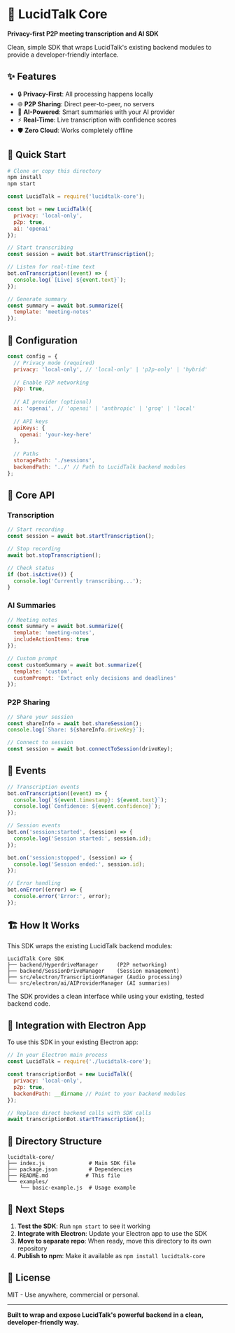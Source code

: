 # 🚀 LucidTalk Core

**Privacy-first P2P meeting transcription and AI SDK**

Clean, simple SDK that wraps LucidTalk's existing backend modules to provide a developer-friendly interface.

## ✨ Features

- 🔒 **Privacy-First**: All processing happens locally
- 🌐 **P2P Sharing**: Direct peer-to-peer, no servers
- 🤖 **AI-Powered**: Smart summaries with your AI provider  
- ⚡ **Real-Time**: Live transcription with confidence scores
- 🛡️ **Zero Cloud**: Works completely offline

## 🚀 Quick Start

```bash
# Clone or copy this directory
npm install
npm start
```

```javascript
const LucidTalk = require('lucidtalk-core');

const bot = new LucidTalk({
  privacy: 'local-only',
  p2p: true,
  ai: 'openai'
});

// Start transcribing
const session = await bot.startTranscription();

// Listen for real-time text
bot.onTranscription((event) => {
  console.log(`[Live] ${event.text}`);
});

// Generate summary
const summary = await bot.summarize({
  template: 'meeting-notes'
});
```

## 🔧 Configuration

```javascript
const config = {
  // Privacy mode (required)
  privacy: 'local-only', // 'local-only' | 'p2p-only' | 'hybrid'
  
  // Enable P2P networking
  p2p: true,
  
  // AI provider (optional)
  ai: 'openai', // 'openai' | 'anthropic' | 'groq' | 'local'
  
  // API keys
  apiKeys: {
    openai: 'your-key-here'
  },
  
  // Paths
  storagePath: './sessions',
  backendPath: '../' // Path to LucidTalk backend modules
};
```

## 📖 Core API

### Transcription

```javascript
// Start recording
const session = await bot.startTranscription();

// Stop recording  
await bot.stopTranscription();

// Check status
if (bot.isActive()) {
  console.log('Currently transcribing...');
}
```

### AI Summaries

```javascript
// Meeting notes
const summary = await bot.summarize({
  template: 'meeting-notes',
  includeActionItems: true
});

// Custom prompt
const customSummary = await bot.summarize({
  template: 'custom',
  customPrompt: 'Extract only decisions and deadlines'
});
```

### P2P Sharing

```javascript
// Share your session
const shareInfo = await bot.shareSession();
console.log(`Share: ${shareInfo.driveKey}`);

// Connect to session
const session = await bot.connectToSession(driveKey);
```

## 🎯 Events

```javascript
// Transcription events
bot.onTranscription((event) => {
  console.log(`${event.timestamp}: ${event.text}`);
  console.log(`Confidence: ${event.confidence}`);
});

// Session events
bot.on('session:started', (session) => {
  console.log('Session started:', session.id);
});

bot.on('session:stopped', (session) => {
  console.log('Session ended:', session.id);
});

// Error handling
bot.onError((error) => {
  console.error('Error:', error);
});
```

## 🏗️ How It Works

This SDK wraps the existing LucidTalk backend modules:

```
LucidTalk Core SDK
├── backend/HyperdriveManager      (P2P networking)
├── backend/SessionDriveManager    (Session management)  
├── src/electron/TranscriptionManager (Audio processing)
└── src/electron/ai/AIProviderManager (AI summaries)
```

The SDK provides a clean interface while using your existing, tested backend code.

## 🔌 Integration with Electron App

To use this SDK in your existing Electron app:

```javascript
// In your Electron main process
const LucidTalk = require('./lucidtalk-core');

const transcriptionBot = new LucidTalk({
  privacy: 'local-only',
  p2p: true,
  backendPath: __dirname // Point to your backend modules
});

// Replace direct backend calls with SDK calls
await transcriptionBot.startTranscription();
```

## 📁 Directory Structure

```
lucidtalk-core/
├── index.js              # Main SDK file
├── package.json          # Dependencies
├── README.md            # This file
└── examples/
    └── basic-example.js  # Usage example
```

## 🚀 Next Steps

1. **Test the SDK**: Run `npm start` to see it working
2. **Integrate with Electron**: Update your Electron app to use the SDK
3. **Move to separate repo**: When ready, move this directory to its own repository
4. **Publish to npm**: Make it available as `npm install lucidtalk-core`

## 📄 License

MIT - Use anywhere, commercial or personal.

---

**Built to wrap and expose LucidTalk's powerful backend in a clean, developer-friendly way.**